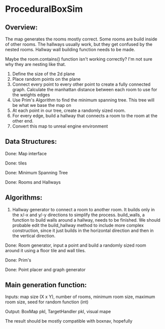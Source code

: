 # ProceduralBoxSim

## Overview:

The map generates the rooms mostly correct. Some rooms are build inside of other rooms. The hallways usually work, but they get confused by the nested rooms. Hallway wall building function needs to be made.

Maybe the room.contains() function isn't working correctly? I'm not sure why they are nesting like that.

1. Define the size of the 2d plane
2. Place random points on the plane
3. Connect every point to every other point to create a fully connected graph. Calculate the manhattan distance between each room to use for the weights edges
4. Use Prim's Algorithm to find the minimum spanning tree. This tree will be what we base the map on
5. At each point in our tree, create a randomly sized room.
6. For every edge, build a hallway that connects a room to the room at the other end.
7. Convert this map to unreal engine environment

## Data Structures:
Done: Map interface

Done: tiles

Done: Minimum Spanning Tree

Done: Rooms and Hallways



## Algorithms:

1. Hallway generator to connect a room to another room. It builds only in the x/-x and y/-y directions to simplify the process. build_walls, a function to build walls around a hallway, needs to be finished. We should probable edit the build_hallway method to include more complex construction, since it just builds in the horizontal direction and then in the vertical direction.

Done: Room generator, input a point and build a randomly sized room around it using a floor tile and wall tiles.

Done: Prim's

Done: Point placer and graph generator

## Main generation function:
Inputs: map size (X x Y), number of rooms, minimum room size, maximum room size, seed for random function (int)

Output: BoxMap pkl, TargetHandler pkl, visual mape




The result should be mostly compatible with boxnav, hopefully
